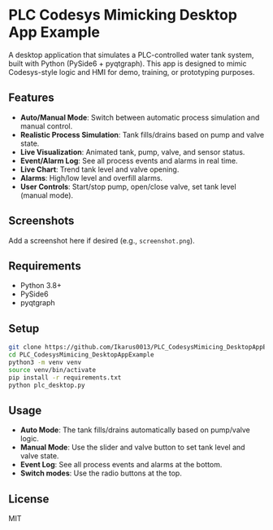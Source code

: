 # PLC Codesys Mimicking Desktop App Example

A desktop application that simulates a PLC-controlled water tank system, built with Python (PySide6 + pyqtgraph).
This app is designed to mimic Codesys-style logic and HMI for demo, training, or prototyping purposes.

## Features

- **Auto/Manual Mode**: Switch between automatic process simulation and manual control.
- **Realistic Process Simulation**: Tank fills/drains based on pump and valve state.
- **Live Visualization**: Animated tank, pump, valve, and sensor status.
- **Event/Alarm Log**: See all process events and alarms in real time.
- **Live Chart**: Trend tank level and valve opening.
- **Alarms**: High/low level and overfill alarms.
- **User Controls**: Start/stop pump, open/close valve, set tank level (manual mode).

## Screenshots

Add a screenshot here if desired (e.g., `screenshot.png`).

## Requirements

- Python 3.8+
- PySide6
- pyqtgraph

## Setup

```bash
git clone https://github.com/Ikarus0013/PLC_CodesysMimicing_DesktopAppExample.git
cd PLC_CodesysMimicing_DesktopAppExample
python3 -m venv venv
source venv/bin/activate
pip install -r requirements.txt
python plc_desktop.py
```

## Usage

- **Auto Mode**: The tank fills/drains automatically based on pump/valve logic.
- **Manual Mode**: Use the slider and valve button to set tank level and valve state.
- **Event Log**: See all process events and alarms at the bottom.
- **Switch modes**: Use the radio buttons at the top.

## License

MIT 